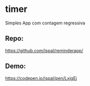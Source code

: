 # timer
Simples App com contagem regressiva


## Repo:

https://github.com/ispal/reminderapp/

## Demo:

https://codepen.io/ispal/pen/LxjgEj
